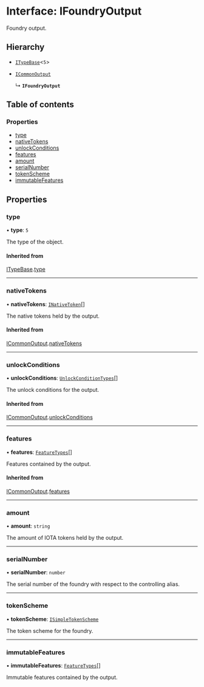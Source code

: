 # Interface: IFoundryOutput

Foundry output.

## Hierarchy

- [`ITypeBase`](ITypeBase.md)<``5``\>

- [`ICommonOutput`](ICommonOutput.md)

  ↳ **`IFoundryOutput`**

## Table of contents

### Properties

- [type](IFoundryOutput.md#type)
- [nativeTokens](IFoundryOutput.md#nativetokens)
- [unlockConditions](IFoundryOutput.md#unlockconditions)
- [features](IFoundryOutput.md#features)
- [amount](IFoundryOutput.md#amount)
- [serialNumber](IFoundryOutput.md#serialnumber)
- [tokenScheme](IFoundryOutput.md#tokenscheme)
- [immutableFeatures](IFoundryOutput.md#immutablefeatures)

## Properties

### type

• **type**: ``5``

The type of the object.

#### Inherited from

[ITypeBase](ITypeBase.md).[type](ITypeBase.md#type)

___

### nativeTokens

• **nativeTokens**: [`INativeToken`](INativeToken.md)[]

The native tokens held by the output.

#### Inherited from

[ICommonOutput](ICommonOutput.md).[nativeTokens](ICommonOutput.md#nativetokens)

___

### unlockConditions

• **unlockConditions**: [`UnlockConditionTypes`](../api.md#unlockconditiontypes)[]

The unlock conditions for the output.

#### Inherited from

[ICommonOutput](ICommonOutput.md).[unlockConditions](ICommonOutput.md#unlockconditions)

___

### features

• **features**: [`FeatureTypes`](../api.md#featuretypes)[]

Features contained by the output.

#### Inherited from

[ICommonOutput](ICommonOutput.md).[features](ICommonOutput.md#features)

___

### amount

• **amount**: `string`

The amount of IOTA tokens held by the output.

___

### serialNumber

• **serialNumber**: `number`

The serial number of the foundry with respect to the controlling alias.

___

### tokenScheme

• **tokenScheme**: [`ISimpleTokenScheme`](ISimpleTokenScheme.md)

The token scheme for the foundry.

___

### immutableFeatures

• **immutableFeatures**: [`FeatureTypes`](../api.md#featuretypes)[]

Immutable features contained by the output.
